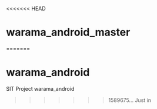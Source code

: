 <<<<<<< HEAD
# warama_android_master
=======
# warama_android
SIT Project warama_android
>>>>>>> 1589675... Just in

